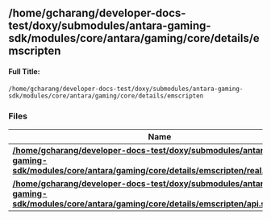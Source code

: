 

## /home/gcharang/developer-docs-test/doxy/submodules/antara-gaming-sdk/modules/core/antara/gaming/core/details/emscripten

#### Full Title:
```
/home/gcharang/developer-docs-test/doxy/submodules/antara-gaming-sdk/modules/core/antara/gaming/core/details/emscripten
```






### Files

| Name           |
| -------------- |
| **[/home/gcharang/developer-docs-test/doxy/submodules/antara-gaming-sdk/modules/core/antara/gaming/core/details/emscripten/real.path.hpp](Files/details_2emscripten_2real_8path_8hpp.md#file-real.path.hpp)**  |
| **[/home/gcharang/developer-docs-test/doxy/submodules/antara-gaming-sdk/modules/core/antara/gaming/core/details/emscripten/api.scaling.hpp](Files/details_2emscripten_2api_8scaling_8hpp.md#file-api.scaling.hpp)**  |





















